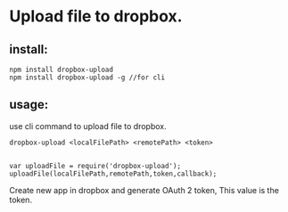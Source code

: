 Upload file to dropbox. 
========================

install:
------
  ```
npm install dropbox-upload
npm install dropbox-upload -g //for cli
   ```
usage:
------
  use cli command to upload file to dropbox.
  
    dropbox-upload <localFilePath> <remotePath> <token>
    
      
 ```

 var uploadFile = require('dropbox-upload');
 uploadFile(localFilePath,remotePath,token,callback);
```
  
Create new app in dropbox and generate  OAuth 2 token, This value is the token. 
  
  
